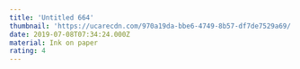 ```yaml
---
title: 'Untitled 664'
thumbnail: 'https://ucarecdn.com/970a19da-bbe6-4749-8b57-df7de7529a69/'
date: 2019-07-08T07:34:24.000Z
material: Ink on paper
rating: 4
---
```

